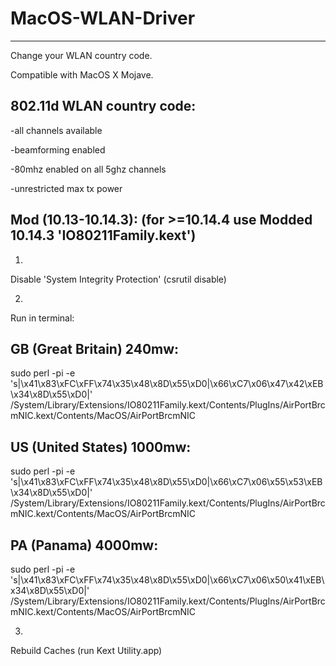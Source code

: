 # MacOS-WLAN-Driver
--------------------
Change your WLAN country code.

Compatible with MacOS X Mojave.

802.11d WLAN country code:
--------------------------

-all channels available

-beamforming enabled

-80mhz enabled on all 5ghz channels

-unrestricted max tx power




Mod (10.13-10.14.3):
(for >=10.14.4 use Modded 10.14.3 'IO80211Family.kext')
--------------------------

1.

Disable 'System Integrity Protection' (csrutil disable)


2. 

Run in terminal:

GB (Great Britain) 240mw:
--------------------------
sudo perl -pi -e 's|\x41\x83\xFC\xFF\x74\x35\x48\x8D\x55\xD0|\x66\xC7\x06\x47\x42\xEB\x34\x8D\x55\xD0|' /System/Library/Extensions/IO80211Family.kext/Contents/PlugIns/AirPortBrcmNIC.kext/Contents/MacOS/AirPortBrcmNIC

US (United States) 1000mw:
--------------------------
sudo perl -pi -e 's|\x41\x83\xFC\xFF\x74\x35\x48\x8D\x55\xD0|\x66\xC7\x06\x55\x53\xEB\x34\x8D\x55\xD0|' /System/Library/Extensions/IO80211Family.kext/Contents/PlugIns/AirPortBrcmNIC.kext/Contents/MacOS/AirPortBrcmNIC

PA (Panama) 4000mw:
--------------------------
sudo perl -pi -e 's|\x41\x83\xFC\xFF\x74\x35\x48\x8D\x55\xD0|\x66\xC7\x06\x50\x41\xEB\x34\x8D\x55\xD0|' /System/Library/Extensions/IO80211Family.kext/Contents/PlugIns/AirPortBrcmNIC.kext/Contents/MacOS/AirPortBrcmNIC


3.

Rebuild Caches (run Kext Utility.app)
